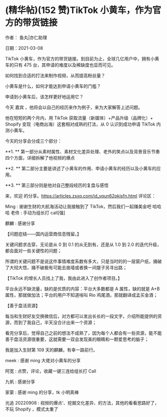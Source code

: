 
# (精华帖)(152 赞)TikTok 小黄车，作为官方的带货链接

作者：  鱼丸|亦仁助理

日期：2021-03-08

TikTok 小黄车，作为官方的带货链接。到目前为止，全球几亿用户中，拥有小黄车的只有 475 台，其申请的难度以及稀缺度也显而可见。

如何找到合适的打法来制作视频，从而提高粉丝量？

小黄车是什么，如何才能达到申请小黄车的门槛？

申请到小黄车后，该怎样更好地运用它？

今天  嘉宾  ，他将会以自己的经历来作为例子，来为大家解答上述问题。

他在短短的两个月内，用 TikTok 获取流量（新媒体）+产品升级（品牌化）+ Shopify 变现（电商出海）这套相对成熟的打法，从 0 认识到成功申请 TikTok 内测小黄车。

今天的分享会分成三个部分：

**1. ** 第一部分从素材属性、素材文化差异处理、老外的笑点以及背景音乐节奏四个方面，详细拆解了他视频的爆点

**2. ** 第二部分主要是讲述了小黄车的作用、申请小黄车的经历以及小黄车的应用。

 

 

**3. ** 第三部分则是他对自己整段经历的复盘与感悟

来，欢迎  的分享。https://articles.zsxq.com/id_vqun62pkisfn.html 评论区：

Ming : 谢谢生财的大航海活动让我接触到了 TikTok，然后我们一起赚美金吧  哈哈哈  老佟 : 手动为组长打 call[强]

麒麟 : 感谢分享

【问题症结——国内运营商信息残留。】

关键问题求击穿，无论是从 0 到 0.1 的从无到有，还是从 1.0 到 2.0 的迭代升级，都会面对一些关键性的问题；

所谓的关键问题不是说这件事情难度系数有多大，只是当时的的一层窗户纸，捅破了大彻大悟，捅不破极有可能去凿墙或者换一间屋子另寻出路；

【TikTok 的增长人员找上了我，我由此进入了创作者项目。】

平台永远不缺流量，缺的是优质的内容：平台大多数都是 A 属性，缺的就是 A+B 属性，那就做加法；平台的用户不知道啥叫 Rio 鸡尾酒，那就翻译成孟买金酒；

【善于盘活资源】

每当和生财好友交换微信后，对方都可以发出长长的一段文字，介绍所能提供的资源，而到了我自己，半天没合计出来一个资源；

看完分享后，觉得自己之前的想法不成熟了，因为每个人都会有一些资源，能不能善于盘活资源很重要，这就需要一双会发现美的眼睛和一颗爱思考的脑子；

我是加入生财第 109 天的麒麟，有幸一路前行。

meek : 感谢 ming 大佬对小黄车的分享

阿宽 : 点赞，评论，收藏一键三连给组长打 Call

九帆 : 感谢分享

家蒙 : 感谢 ming 的分享，tk 小明真棒

光追 20220908 : 视频的爆点‘、挖掘文化差异、的方法，其他的看看思路好了，不玩 Shopify ，模式太重了

 

 
